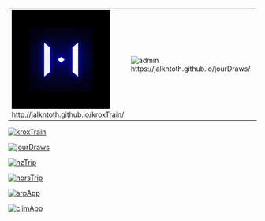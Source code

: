 <table>
  <tr>
    <td><img src="img/krox.png" alt="login" width="200px">http://jalkntoth.github.io/kroxTrain/</td>
    <td><img src="img/admin.png" alt="admin" width="200px">https://jalkntoth.github.io/jourDraws/</td>
    <td><img src="img/login.png" alt="login" width="200px">https://jalkntoth.github.io/nzTrip/</td>
    <td><img src="img/admin.png" alt="admin" width="200px">https://jalkntoth.github.io/norsTrip/</td>
    <td><img src="img/login.png" alt="login" width="200px">https://jalkntoth.github.io/arpApp/</td>
    <td><img src="img/admin.png" alt="admin" width="200px">https://github.com/jalkntoth/climApp</td>
  </tr>
</table>

[![kroxTrain](https://github.com/jalknToth/jalknToth/blob/main/img/krox.png)](http://jalkntoth.github.io/kroxTrain/)

[![jourDraws](https://jalkntoth.github.io/jourDraws/screenshot.png)](https://jalkntoth.github.io/jourDraws/)

[![nzTrip](https://jalkntoth.github.io/nzTrip/screenshot.png)](https://jalkntoth.github.io/nzTrip/)

[![norsTrip](https://jalkntoth.github.io/norsTrip/screenshot.png)](https://jalkntoth.github.io/norsTrip/)

[![arpApp](https://jalkntoth.github.io/arpApp/screenshot.png)](https://jalkntoth.github.io/arpApp/)

[![climApp](https://github.com/jalkntoth/climApp/raw/main/screenshot.png)](https://github.com/jalkntoth/climApp)